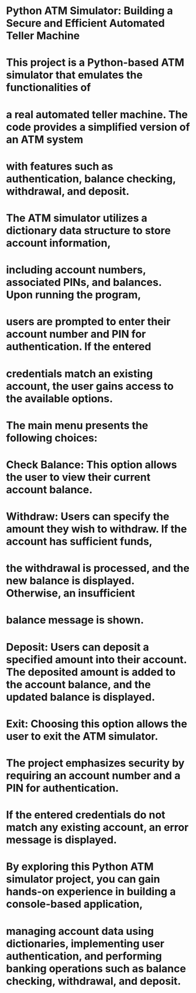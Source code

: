 # Python ATM Simulator: Building a Secure and Efficient Automated Teller Machine
# This project is a Python-based ATM simulator that emulates the functionalities of 
# a real automated teller machine. The code provides a simplified version of an ATM system
# with features such as authentication, balance checking, withdrawal, and deposit.

# The ATM simulator utilizes a dictionary data structure to store account information,
# including account numbers, associated PINs, and balances. Upon running the program, 
# users are prompted to enter their account number and PIN for authentication. If the entered 
# credentials match an existing account, the user gains access to the available options.

# The main menu presents the following choices:
# Check Balance: This option allows the user to view their current account balance.
# Withdraw: Users can specify the amount they wish to withdraw. If the account has sufficient funds, 
# the withdrawal is processed, and the new balance is displayed. Otherwise, an insufficient 
# balance message is shown.
# Deposit: Users can deposit a specified amount into their account. The deposited amount is added to the account balance, and the updated balance is displayed.
# Exit: Choosing this option allows the user to exit the ATM simulator.
# The project emphasizes security by requiring an account number and a PIN for authentication.
# If the entered credentials do not match any existing account, an error message is displayed.

# By exploring this Python ATM simulator project, you can gain hands-on experience in building a console-based application,
# managing account data using dictionaries, implementing user authentication, and performing banking operations such as balance checking, withdrawal, and deposit.
